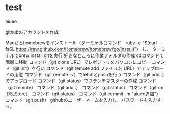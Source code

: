 test
====
aiueo


githubのアカウントを作成

Macだとhomebrewをインストール（ターミナルコマンド　ruby -e "$(curl -fsSL https://raw.github.com/Homebrew/homebrew/go/install)"）
し、
ターミナルでbrew install gitを実行
好きなところに作業フォルダの作成
cdコマンドで階層に移動
コマンド（git clone URL）でレポジトリをパソコンにコピー
コマンド（git init）を行い
コマンド（git remote add ファイル名 URL）でアップロードの用意
コマンド（git remote -v）でfetchとpushを行う
コマンド（git add .）でアップロード
コマンド（git status）でブランチマスターの作成
コマンド（git remote）
コマンド（git add .）
コマンド（git status）
コマンド（git rm .DS_Store）
コマンド（git status）
コマンド（git commit -m "aiueo追加"）
コマンド（git push）
githubのユーザーネームを入力し、パスワードを入力する。
